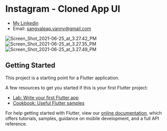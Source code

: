 # Instagram - Cloned App UI

- [My Linkedin](https://www.linkedin.com/in/sangvaleap-vanny-353b25aa/)
- Email: sangvaleap.vanny@gmail.com

![Screen_Shot_2021-06-25_at_3.27.42_PM](/uploads/b5e9345b69bb3a4cdbfb8ac15a64bf2b/Screen_Shot_2021-06-25_at_3.27.42_PM.png)
![Screen_Shot_2021-06-25_at_3.27.35_PM](/uploads/c62196fdbe956139093aaa0a7a597e08/Screen_Shot_2021-06-25_at_3.27.35_PM.png)
![Screen_Shot_2021-06-25_at_3.27.49_PM](/uploads/941643c022cc99f247c561a67d0a3234/Screen_Shot_2021-06-25_at_3.27.49_PM.png)

## Getting Started

This project is a starting point for a Flutter application.

A few resources to get you started if this is your first Flutter project:

- [Lab: Write your first Flutter app](https://flutter.dev/docs/get-started/codelab)
- [Cookbook: Useful Flutter samples](https://flutter.dev/docs/cookbook)

For help getting started with Flutter, view our
[online documentation](https://flutter.dev/docs), which offers tutorials,
samples, guidance on mobile development, and a full API reference.
